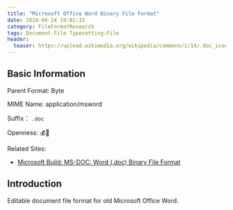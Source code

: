 ```yaml
---
title: "Microsoft Office Word Binary File Format"
date: 2024-04-24 19:01:33
category: FileFormatResearch
tags: Document-File Typesetting-File
header:
  teaser: https://upload.wikimedia.org/wikipedia/commons/1/14/.doc_icon_%282000-03%29.svg
---
```


## Basic Information

Parent Format: Byte

MIME Name: application/msword

Suffix： `.doc`

Openness: 💰📖

Related Sites:

* [Microsoft Build: MS-DOC: Word (.doc) Binary File Format](https://learn.microsoft.com/en-us/openspecs/office_file_formats/ms-doc/ccd7b486-7881-484c-a137-51170af7cc22)

## Introduction

Editable document file format for old Microsoft Office Word.
